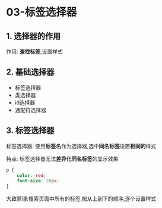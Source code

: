 # 03-标签选择器

## 1. 选择器的作用

作用: **查找标签**,设置样式

## 2. 基础选择器

- 标签选择器
- 类选择器
- id选择器
- 通配符选择器

## 3. 标签选择器

标签选择器: 使用**标签名**作为选择器,选中**同名标签**设置**相同的**样式

特点: 标签选择器无法**差异化同名标签**的显示效果

```css
p {
    color: red;
    font-size: 20px;
}
```

大致原理:搜索页面中所有的标签,按从上到下的顺序,逐个设置样式